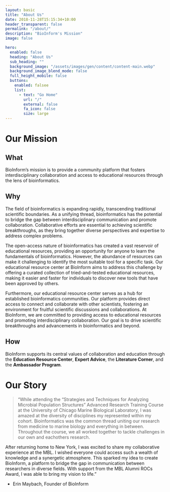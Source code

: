 ```yaml
---
layout: basic
title: "About Us"
date: 2018-11-28T15:15:34+10:00
header_transparent: false
permalink: "/about/"
description: "BioInform's Mission"
image: false

hero:
  enabled: false
  heading: "About Us"
  sub_heading: ""
  background_image: "/assets/images/gen/content/content-main.webp"
  background_image_blend_mode: false
  full_height_mobile: false
  buttons:
    enabled: falsee
    list:
      - text: "Go Home"
        url: "/"
        external: false
        fa_icon: false
        size: large
---
```


# Our Mission

## What

BioInform’s mission is to provide a community platform that fosters interdisciplinary collaboration and access to educational resources through the lens of bioinformatics.  

## Why

The field of bioinformatics is expanding rapidly, transcending traditional scientific boundaries. As a unifying thread, bioinformatics has the potential to bridge the gap between interdisciplinary communication and promote collaboration. Collaborative efforts are essential to achieving scientific breakthroughs, as they bring together diverse perspectives and expertise to address complex problems.

The open-access nature of bioinformatics has created a vast reservoir of educational resources, providing an opportunity for anyone to learn the fundamentals of bioinformatics. However, the abundance of resources can make it challenging to identify the most suitable tool for a specific task. Our educational resource center at BioInform aims to address this challenge by offering a curated collection of tried-and-tested educational resources, making it easier and faster for individuals to discover new tools that have been approved by others.

Furthermore, our educational resource center serves as a hub for established bioinformatics communities. Our platform provides direct access to connect and collaborate with other scientists, fostering an environment for fruitful scientific discussions and collaborations. At BioInform, we are committed to providing access to educational resources and promoting interdisciplinary collaboration. Our goal is to drive scientific breakthroughs and advancements in bioinformatics and beyond.

## How

BioInform supports its central values of collaboration and education through the **Education Resource Center**, **Expert Advice**, the **Literature Corner**, and the **Ambassador Program**.

# Our Story

> “While attending the “Strategies and Techniques for Analyzing Microbial Population Structures” Advanced Research Training Course at the University of Chicago Marine Biological Laboratory, I was amazed at the diversity of disciplines my represented within my cohort. Bioinformatics was the common thread uniting our research from medicine to marine biology and everything in between. Throughout the course, we all worked together to tackle challenges in our own and eachothers research.

After returning home to New York, I was excited to share my collaborative experience at the MBL. I wished everyone could access such a wealth of knowledge and a synergetic atmosphere. This sparked my idea to create BioInform, a platform to bridge the gap in communication between researchers in diverse fields. With support from the MBL Alumni ROCs Award, I was able to bring my vision to life.”

- Erin Maybach, Founder of BioInform

